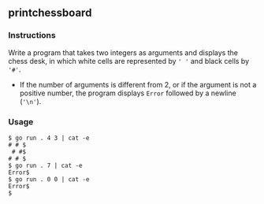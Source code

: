 ## printchessboard

### Instructions

Write a program that takes two integers as arguments and displays the chess desk, in which white cells are represented by `' '` and black cells by `'#'`.

- If the number of arguments is different from 2, or if the argument is not a positive number, the program displays `Error` followed by a newline (`'\n'`).

### Usage

```console
$ go run . 4 3 | cat -e
# # $
 # #$
# # $
$ go run . 7 | cat -e
Error$
$ go run . 0 0 | cat -e
Error$
$
```
